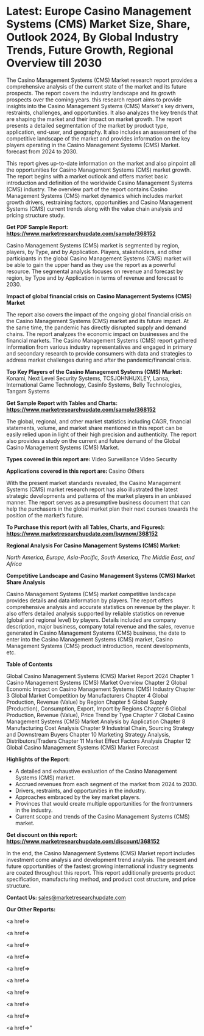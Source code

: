 # Latest: Europe Casino Management Systems (CMS) Market Size, Share, Outlook 2024, By Global Industry Trends, Future Growth, Regional Overview till 2030

The Casino Management Systems (CMS) Market research report provides a comprehensive analysis of the current state of the market and its future prospects. The report covers the industry landscape and its growth prospects over the coming years. this research report aims to provide insights into the Casino Management Systems (CMS) Market's key drivers, restraints, challenges, and opportunities. It also analyzes the key trends that are shaping the market and their impact on market growth. The report presents a detailed segmentation of the market by product type, application, end-user, and geography. It also includes an assessment of the competitive landscape of the market and provides information on the key players operating in the Casino Management Systems (CMS) Market. forecast from 2024 to 2030.

This report gives up-to-date information on the market and also pinpoint all the opportunities for Casino Management Systems (CMS) market growth. The report begins with a market outlook and offers market basic introduction and definition of the worldwide Casino Management Systems (CMS) industry. The overview part of the report contains Casino Management Systems (CMS) market dynamics which includes market growth drivers, restraining factors, opportunities and Casino Management Systems (CMS) current trends along with the value chain analysis and pricing structure study.

<strong><b>Get PDF Sample Report: <a href=https://www.marketresearchupdate.com/sample/368152>https://www.marketresearchupdate.com/sample/368152</a></b></strong>

Casino Management Systems (CMS) market is segmented by region, players, by Type, and by Application. Players, stakeholders, and other participants in the global Casino Management Systems (CMS) market will be able to gain the upper hand as they use the report as a powerful resource. The segmental analysis focuses on revenue and forecast by region, by Type and by Application in terms of revenue and forecast to 2030.

<strong><b>Impact of global financial crisis on Casino Management Systems (CMS) Market</b></strong>

The report also covers the impact of the ongoing global financial crisis on the Casino Management Systems (CMS) market and its future impact. At the same time, the pandemic has directly disrupted supply and demand chains. The report analyzes the economic impact on businesses and the financial markets. The Casino Management Systems (CMS) report gathered information from various industry representatives and engaged in primary and secondary research to provide consumers with data and strategies to address market challenges during and after the pandemic/financial crisis.

<strong><b>Top Key Players of the Casino Management Systems (CMS) Market:
</b></strong>Konami, Next Level Security Systems, TCSJOHNHUXLEY, Lansa, International Game Technology, Casinfo Systems, Belly Technologies, Tangam Systems<strong><b>
</b></strong>

<strong><b>Get Sample Report with Tables and Charts: <a href=https://www.marketresearchupdate.com/sample/368152>https://www.marketresearchupdate.com/sample/368152</a></b></strong>

The global, regional, and other market statistics including CAGR, financial statements, volume, and market share mentioned in this report can be easily relied upon in light of their high precision and authenticity. The report also provides a study on the current and future demand of the Global Casino Management Systems (CMS) Market.

<strong><b>Types covered in this report are:
</b></strong>Video Surveillance
Video Security<strong><b>
</b></strong>

<strong><b>Applications covered in this report are:
</b></strong>Casino
Others<strong><b>
</b></strong>

With the present market standards revealed, the Casino Management Systems (CMS) market research report has also illustrated the latest strategic developments and patterns of the market players in an unbiased manner. The report serves as a presumptive business document that can help the purchasers in the global market plan their next courses towards the position of the market’s future.

<strong><b>To Purchase this report (with all Tables, Charts, and Figures): <a href=https://www.marketresearchupdate.com/buynow/368152>https://www.marketresearchupdate.com/buynow/368152</a></b></strong>

<strong><b>Regional Analysis For Casino Management Systems (CMS) Market:</b></strong>

<em><i>North America, Europe, Asia-Pacific, South America, The Middle East, and Africa</i></em>

<strong><b>Competitive Landscape and Casino Management Systems (CMS) Market Share Analysis</b></strong>

Casino Management Systems (CMS) market competitive landscape provides details and data information by players. The report offers comprehensive analysis and accurate statistics on revenue by the player. It also offers detailed analysis supported by reliable statistics on revenue (global and regional level) by players. Details included are company description, major business, company total revenue and the sales, revenue generated in Casino Management Systems (CMS) business, the date to enter into the Casino Management Systems (CMS) market, Casino Management Systems (CMS) product introduction, recent developments, etc.

<strong><b>Table of Contents</b></strong>

Global Casino Management Systems (CMS) Market Report 2024
Chapter 1 Casino Management Systems (CMS) Market Overview
Chapter 2 Global Economic Impact on Casino Management Systems (CMS) Industry
Chapter 3 Global Market Competition by Manufacturers
Chapter 4 Global Production, Revenue (Value) by Region
Chapter 5 Global Supply (Production), Consumption, Export, Import by Regions
Chapter 6 Global Production, Revenue (Value), Price Trend by Type
Chapter 7 Global Casino Management Systems (CMS) Market Analysis by Application
Chapter 8 Manufacturing Cost Analysis
Chapter 9 Industrial Chain, Sourcing Strategy and Downstream Buyers
Chapter 10 Marketing Strategy Analysis, Distributors/Traders
Chapter 11 Market Effect Factors Analysis
Chapter 12 Global Casino Management Systems (CMS) Market Forecast

<strong><b>Highlights of the Report:</b></strong>

- A detailed and exhaustive evaluation of the Casino Management Systems (CMS) market.
- Accrued revenues from each segment of the market from 2024 to 2030.
- Drivers, restraints, and opportunities in the industry.
- Approaches embraced by the key market players.
- Provinces that would create multiple opportunities for the frontrunners in the industry.
- Current scope and trends of the Casino Management Systems (CMS) market.

<strong><b>Get discount on this report: <a href=https://www.marketresearchupdate.com/discount/368152>https://www.marketresearchupdate.com/discount/368152</a></b></strong>

In the end, the Casino Management Systems (CMS) Market report includes investment come analysis and development trend analysis. The present and future opportunities of the fastest growing international industry segments are coated throughout this report. This report additionally presents product specification, manufacturing method, and product cost structure, and price structure.

<strong><b>Contact Us:
</b></strong>sales@marketresearchupdate.com

<strong>Our Other Reports:</strong>

<a href=></a>

<a href=></a>

<a href=></a>

<a href=></a>

<a href=></a>

<a href=></a>

<a href=></a>

<a href=></a>

<a href=></a>

<a href=></a>"
